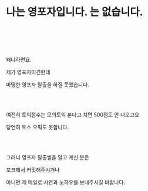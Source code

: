 # **나는 영포자입니다. 는 없습니다.**

<br /><br /><br /><br />

왜냐하면요.

제가 영포자이긴한데

마땅한 영포자 탈출을 하질 못했습니다.

<br /><br />

여전히 토익점수는 모의토익 본다고 치면 500점도 안 나오고요.

당연히 토스 오픽도 못합니다.

<br /><br />

그러니 영포자 탈출썰을 알고 계신 분은

포크해서 커밋해주시거나

아니면 제 메일로 사연과 노하우를 보내주시길 바랍니다.
